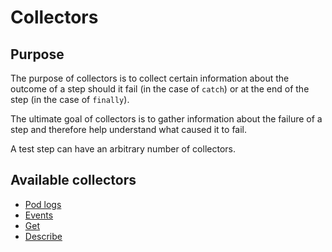 # Collectors

## Purpose

The purpose of collectors is to collect certain information about the outcome of a step should it fail (in the case of `catch`) or at the end of the step (in the case of `finally`).

The ultimate goal of collectors is to gather information about the failure of a step and therefore help understand what caused it to fail.

A test step can have an arbitrary number of collectors.

## Available collectors

- [Pod logs](./pod-logs.md)
- [Events](./events.md)
- [Get](./get.md)
- [Describe](./describe.md)
